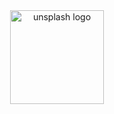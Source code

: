 <div align="center">
  <a href="https://adrianswizz.github.io/ToolTopia/" target="_blank">
    <img src="https://img.shields.io/static/v1?message=Tool%20Topia&logo=unsplash&label=&color=111&logoColor=white&labelColor=&style=for-the-badge" height="150" alt="unsplash logo"  />
  </a>
</div>

###
